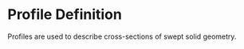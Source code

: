 Profile Definition
==================

Profiles are used to describe cross-sections of swept solid geometry.
